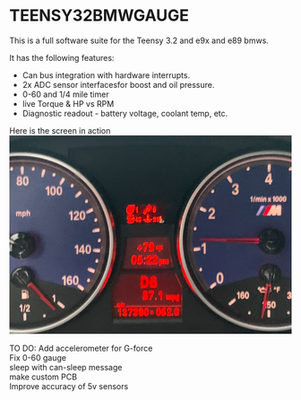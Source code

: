 # TEENSY32BMWGAUGE

This is a full software suite for the Teensy 3.2 and e9x and e89 bmws.  

It has the following features:  
- Can bus integration with hardware interrupts.  
- 2x ADC sensor interfacesfor boost and oil pressure.  
- 0-60 and 1/4 mile timer
- live Torque & HP vs RPM
- Diagnostic readout - battery voltage, coolant temp, etc.

Here is the screen in action
![](images/demoimage.png?raw=true)

TO DO:
Add accelerometer for G-force   
Fix 0-60 gauge  
sleep with can-sleep message  
make custom PCB  
Improve accuracy of 5v sensors  